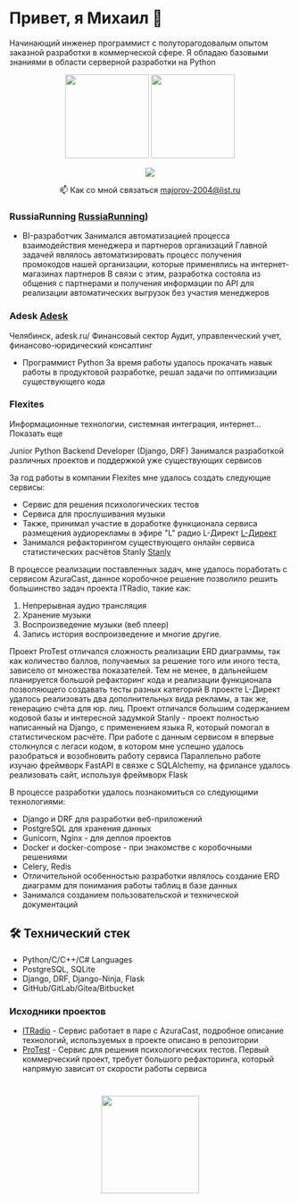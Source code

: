 # Привет, я Михаил 👋
Начинающий инженер программист с полуторагодовалым опытом заказной разработки в коммерческой сфере. Я обладаю базовыми знаниями в области серверной разработки на Python

<p align='center'>
   <a href="https://github-readme-stats.vercel.app/api?username=Mike0001-droid&show_icons=true&count_private=true"><img
           height=150
           src="https://github-readme-stats.vercel.app/api?username=Mike0001-droid&show_icons=true&count_private=true"/></a>
   <a href="https://github.com/Mike0001-droid/github-readme-stats"><img height=150
                                                                  src="https://github-readme-stats.vercel.app/api/top-langs/?username=Mike0001-droid&layout=compact"/></a>
</p>

<p align='center'>
   <a href="https://t.me/DjangoMike">
       <img src="https://img.shields.io/badge/Telegram-2CA5E0?style=for-the-badge&logo=telegram&logoColor=white"/>
   </a>
<p align='center'>
   📫 Как со мной связаться <a href='mailto:majorov-2004@list.ru'>majorov-2004@list.ru</a>
</p>

### RussiaRunning [RussiaRunning](https://russiarunning.com/?))
* BI-разработчик
Занимался автоматизацией процесса взаимодействия менеджера и партнеров организаций
Главной задачей являлось автоматизировать процесс получения промокодов нашей организации, которые применялись на интернет-магазинах партнеров
В связи с этим, разработка состояла из общения с партнерами и получения информации по API для реализации автоматических выгрузок без участия менеджеров

### Adesk [Adesk](https://adesk.ru/)
Челябинск, adesk.ru/
Финансовый сектор
Аудит, управленческий учет, финансово-юридический консалтинг
* Программист Python
За время работы удалось прокачать навык работы в продуктовой разработке, решал задачи по оптимизации существующего кода

### Flexites
Информационные технологии, системная интеграция, интернет... Показать еще

Junior Python Backend Developer (Django, DRF)
Занимался разработкой различных проектов и поддержкой уже существующих сервисов

За год работы в компании Flexites мне удалось создать следующие сервисы:
* Сервис для решения психологических тестов
* Сервиса для прослушивания музыки
* Также, принимал участие в доработке функционала сервиса размещения аудиорекламы в эфире "L" радио L-Директ [L-Директ](https://direct.lradio.ru/)
* Занимался рефакторингом существующего онлайн сервиса статистических расчётов Stanly [Stanly](https://stanly.statpsy.ru/)

В процессе реализации поставленных задач, мне удалось поработать с сервисом AzuraCast, данное коробочное решение позволило решить большинство задач проекта ITRadio, такие как:
1) Непрерывная аудио трансляция
2) Хранение музыки
3) Воспроизведение музыки (веб плеер)
4) Запись история воспроизведение и многие другие.

Проект ProTest отличался сложность реализации ERD диаграммы, так как количество баллов, получаемых за решение того или иного теста, зависело от множества показателей. Тем не менее, в дальнейшем планируется большой рефакторинг кода и реализации функционала позволяющего создавать тесты разных категорий
В проекте L-Директ удалось реализовать два дополнительных вида рекламы, а так же, генерацию счёта для юр. лиц. Проект отличался большим содержанием кодовой базы и интересной задумкой
Stanly - проект полностью написанный на Django, с применением языка R, который помогал в статистическом расчёте. При работе с данным сервисом я впервые столкнулся с легаси кодом, в котором мне успешно удалось разобраться и возобновить работу сервиса
Параллельно работе изучаю фреймворк FastAPI в связке с SQLAlchemy, на фрилансе удалось реализовать сайт, используя фреймворк Flask

В процессе разработки удалось познакомиться со следующими технологиями:
* Django и DRF для разработки веб-приложений
* PostgreSQL для хранения данных
* Gunicorn, Nginx - для деплоя проектов
* Docker и docker-compose - при знакомстве с коробочными решениями
* Celery, Redis
* Отличительной особенностью разработки являлось создание ERD диаграмм для понимания работы таблиц в базе данных
* Занимался созданием пользовательской и технической документаций

## 🛠 Технический стек
*   Python/C/C++/C# Languages
*   PostgreSQL, SQLite
*   Django, DRF, Django-Ninja, Flask
*   GitHub/GitLab/Gitea/Bitbucket

### Исходники проектов

*   [ITRadio](https://git.flexites.org/Students/ITRadio) - Сервис работает в паре с AzuraCast, подробное описание технологий, используемых в проекте описано в репозитории
*   [ProTest](https://github.com/Mike0001-droid/Service-for-testing) - Сервис для решения психологических тестов. Первый коммерческий проект, требует большого рефакторинга, который напрямую зависит от скорости работы сервиса


<div align="center" style="margin: 40px 0">
   <a href="https://github.com/Mike0001-droid/github-profile-views-counter">
       <img width="175px" src="https://komarev.com/ghpvc/?username=romankh3&color=DE002D">
   </a>
</div>
